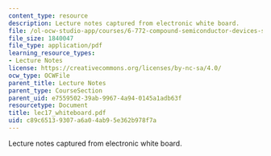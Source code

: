 ```yaml
---
content_type: resource
description: Lecture notes captured from electronic white board.
file: /ol-ocw-studio-app/courses/6-772-compound-semiconductor-devices-spring-2003/c89c65139307a6a04ab95e362b978f7a_lec17_whiteboard.pdf
file_size: 1840047
file_type: application/pdf
learning_resource_types:
- Lecture Notes
license: https://creativecommons.org/licenses/by-nc-sa/4.0/
ocw_type: OCWFile
parent_title: Lecture Notes
parent_type: CourseSection
parent_uid: e7559502-39ab-9967-4a94-0145a1adb63f
resourcetype: Document
title: lec17_whiteboard.pdf
uid: c89c6513-9307-a6a0-4ab9-5e362b978f7a
---
```

Lecture notes captured from electronic white board.